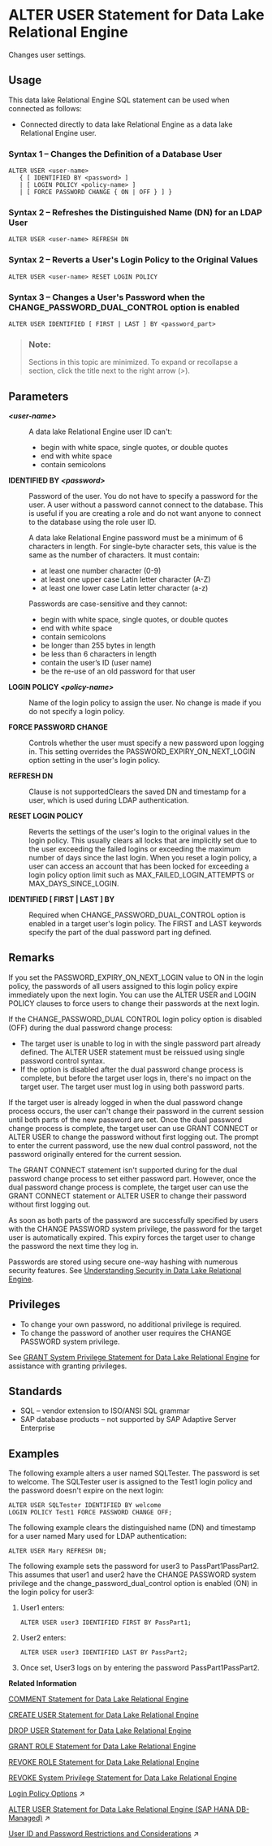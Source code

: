 <!-- loioa6139f4584f21015bdc3a625b5b218b5 -->

# ALTER USER Statement for Data Lake Relational Engine

Changes user settings.



<a name="loioa6139f4584f21015bdc3a625b5b218b5__section_xv3_wvr_znb"/>

## Usage

This data lake Relational Engine SQL statement can be used when connected as follows:

-   Connected directly to data lake Relational Engine as a data lake Relational Engine user.





### Syntax 1 – Changes the Definition of a Database User

```
ALTER USER <user-name> 
   { [ IDENTIFIED BY <password> ]
   | [ LOGIN POLICY <policy-name> ]  
   | [ FORCE PASSWORD CHANGE { ON | OFF } ] }
```



### Syntax 2 – Refreshes the Distinguished Name \(DN\) for an LDAP User

```
ALTER USER <user-name> REFRESH DN
```



### Syntax 2 – Reverts a User's Login Policy to the Original Values

```
ALTER USER <user-name> RESET LOGIN POLICY
```



### Syntax 3 – Changes a User's Password when the CHANGE\_PASSWORD\_DUAL\_CONTROL option is enabled

```
ALTER USER IDENTIFIED [ FIRST | LAST ] BY <password_part>
```



> ### Note:  
> Sections in this topic are minimized. To expand or recollapse a section, click the title next to the right arrow \(*\>*\).



<a name="loioa6139f4584f21015bdc3a625b5b218b5__IQ_Parameters"/>

## Parameters


<dl>
<dt><b>

*<user-name\>*

</b></dt>
<dd>

A data lake Relational Engine user ID can't:

-   begin with white space, single quotes, or double quotes
-   end with white space
-   contain semicolons



</dd><dt><b>

IDENTIFIED BY *<password\>*

</b></dt>
<dd>

Password of the user. You do not have to specify a password for the user. A user without a password cannot connect to the database. This is useful if you are creating a role and do not want anyone to connect to the database using the role user ID.

A data lake Relational Engine password must be a minimum of 6 characters in length. For single-byte character sets, this value is the same as the number of characters. It must contain:

-   at least one number character \(0-9\)
-   at least one upper case Latin letter character \(A-Z\)
-   at least one lower case Latin letter character \(a-z\)

Passwords are case-sensitive and they cannot:

-   begin with white space, single quotes, or double quotes
-   end with white space
-   contain semicolons
-   be longer than 255 bytes in length
-   be less than 6 characters in length
-   contain the user’s ID \(user name\)
-   be the re-use of an old password for that user



</dd><dt><b>

LOGIN POLICY *<policy-name\>*

</b></dt>
<dd>

Name of the login policy to assign the user. No change is made if you do not specify a login policy.



</dd><dt><b>

FORCE PASSWORD CHANGE

</b></dt>
<dd>

Controls whether the user must specify a new password upon logging in. This setting overrides the PASSWORD\_EXPIRY\_ON\_NEXT\_LOGIN option setting in the user's login policy.



</dd><dt><b>

REFRESH DN

</b></dt>
<dd>

Clause is not supportedClears the saved DN and timestamp for a user, which is used during LDAP authentication.



</dd><dt><b>

RESET LOGIN POLICY

</b></dt>
<dd>

Reverts the settings of the user's login to the original values in the login policy. This usually clears all locks that are implicitly set due to the user exceeding the failed logins or exceeding the maximum number of days since the last login. When you reset a login policy, a user can access an account that has been locked for exceeding a login policy option limit such as MAX\_FAILED\_LOGIN\_ATTEMPTS or MAX\_DAYS\_SINCE\_LOGIN.



</dd><dt><b>

IDENTIFIED \[ FIRST | LAST \] BY

</b></dt>
<dd>

Required when CHANGE\_PASSWORD\_DUAL\_CONTROL option is enabled in a target user's login policy. The FIRST and LAST keywords specify the part of the dual password part ing defined.



</dd>
</dl>



<a name="loioa6139f4584f21015bdc3a625b5b218b5__IQ_Usage"/>

## Remarks

If you set the PASSWORD\_EXPIRY\_ON\_NEXT\_LOGIN value to ON in the login policy, the passwords of all users assigned to this login policy expire immediately upon the next login. You can use the ALTER USER and LOGIN POLICY clauses to force users to change their passwords at the next login.

If the CHANGE\_PASSWORD\_DUAL CONTROL login policy option is disabled \(OFF\) during the dual password change process:

-   The target user is unable to log in with the single password part already defined. The ALTER USER statement must be reissued using single password control syntax.
-   If the option is disabled after the dual password change process is complete, but before the target user logs in, there's no impact on the target user. The target user must log in using both password parts.

If the target user is already logged in when the dual password change process occurs, the user can't change their password in the current session until both parts of the new password are set. Once the dual password change process is complete, the target user can use GRANT CONNECT or ALTER USER to change the password without first logging out. The prompt to enter the current password, use the new dual control password, not the password originally entered for the current session.

The GRANT CONNECT statement isn't supported during for the dual password change process to set either password part. However, once the dual password change process is complete, the target user can use the GRANT CONNECT statement or ALTER USER to change their password without first logging out.

As soon as both parts of the password are successfully specified by users with the CHANGE PASSWORD system privilege, the password for the target user is automatically expired. This expiry forces the target user to change the password the next time they log in.

Passwords are stored using secure one-way hashing with numerous security features. See [Understanding Security in Data Lake Relational Engine](https://help.sap.com/docs/SAP_HANA_DATA_LAKE/a89a0a8384f21015b1e7adbeca456f73/39783d0778ba47b7bbc2583b33af0f49.html).



<a name="loioa6139f4584f21015bdc3a625b5b218b5__alter_user_privileges1"/>

## Privileges

-   To change your own password, no additional privilege is required.
-   To change the password of another user requires the CHANGE PASSWORD system privilege.

See [GRANT System Privilege Statement for Data Lake Relational Engine](grant-system-privilege-statement-for-data-lake-relational-engine-a3dfcb0.md) for assistance with granting privileges.



<a name="loioa6139f4584f21015bdc3a625b5b218b5__IQ_Standards"/>

## Standards

-   SQL – vendor extension to ISO/ANSI SQL grammar
-   SAP database products – not supported by SAP Adaptive Server Enterprise



<a name="loioa6139f4584f21015bdc3a625b5b218b5__IQ_Examples"/>

## Examples

The following example alters a user named SQLTester. The password is set to welcome. The SQLTester user is assigned to the Test1 login policy and the password doesn't expire on the next login:

```
ALTER USER SQLTester IDENTIFIED BY welcome
LOGIN POLICY Test1 FORCE PASSWORD CHANGE OFF;
```

The following example clears the distinguished name \(DN\) and timestamp for a user named Mary used for LDAP authentication:

```
ALTER USER Mary REFRESH DN;
```

The following example sets the password for user3 to PassPart1PassPart2. This assumes that user1 and user2 have the CHANGE PASSWORD system privilege and the change\_password\_dual\_control option is enabled \(ON\) in the login policy for user3:

1.  User1 enters:

    ```
    ALTER USER user3 IDENTIFIED FIRST BY PassPart1;
    ```

2.  User2 enters:

    ```
    ALTER USER user3 IDENTIFIED LAST BY PassPart2;
    ```

3.  Once set, User3 logs on by entering the password PassPart1PassPart2.

**Related Information**  


[COMMENT Statement for Data Lake Relational Engine](comment-statement-for-data-lake-relational-engine-a615ad2.md "Stores a comment, in the system tables, about a database object.")

[CREATE USER Statement for Data Lake Relational Engine](create-user-statement-for-data-lake-relational-engine-a619a5f.md "Creates a user.")

[DROP USER Statement for Data Lake Relational Engine](drop-user-statement-for-data-lake-relational-engine-a61d9fe.md "Removes a user.")

[GRANT ROLE Statement for Data Lake Relational Engine](grant-role-statement-for-data-lake-relational-engine-a3e379c.md "Grants roles to users or other roles, with or without administrative rights.")

[REVOKE ROLE Statement for Data Lake Relational Engine](revoke-role-statement-for-data-lake-relational-engine-a3e9de3.md "Removes a users membership in a role or his or her ability to administer the role.")

[REVOKE System Privilege Statement for Data Lake Relational Engine](revoke-system-privilege-statement-for-data-lake-relational-engine-a3eadda.md "Removes specific system privileges from specific users and the right to administer the privilege.")

[Login Policy Options](https://help.sap.com/viewer/a89a0a8384f21015b1e7adbeca456f73/2024_1_QRC/en-US/a43f448484f21015924f9951e9b77e32.html "Available options for CUSTOMER_ROOT and user-defined login policies.") :arrow_upper_right:

[ALTER USER Statement for Data Lake Relational Engine (SAP HANA DB-Managed)](https://help.sap.com/viewer/a898e08b84f21015969fa437e89860c8/2024_1_QRC/en-US/a9da89453d43402981a6e01fa8c7742d.html "Changes user settings.") :arrow_upper_right:

[User ID and Password Restrictions and Considerations](https://help.sap.com/viewer/a89a0a8384f21015b1e7adbeca456f73/2024_1_QRC/en-US/a46126b284f21015bae2a1c9bb31c205.html "A user must have a user ID and password to connect to the database.") :arrow_upper_right:

